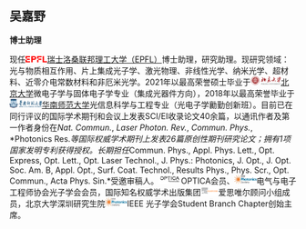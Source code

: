 ## 吴嘉野

**博士助理**

现任<img src="/assets/img/EPFL.png" style="height: 0.8em; ">[瑞士洛桑联邦理工大学（EPFL）](https://www.epfl.ch/)博士助理，研究助理。现研究领域：光与物质相互作用、片上集成光子学、激光物理、非线性光学、纳米光学、超材料、近零介电常数材料和非厄米光学。2021年以最高荣誉硕士毕业于<img src="/assets/img/PKU.png" style="height: 1.1em; ">[北京大学](https://www.pku.edu.cn/)微电子学与固体电子学专业（集成光器件方向），2018年以最高荣誉毕业于<img src="/assets/img/SCNU.png" style="height: 1.1em; ">[华南师范大学](https://www.scnu.edu.cn/)光信息科学与工程专业（光电子学勷勤创新班）。目前已在同行评议的国际学术期刊和会议上发表SCI/EI收录论文40余篇，以通讯作者及第一作者身份在*Nat. Commun.*, _Laser Photon. Rev._, _Commun. Phys._, *Photonics Res.*等国际权威学术期刊上发表26篇原创性期刊研究论文；拥有1项国家发明专利获得授权。长期担任*Commun. Phys., Appl. Phys. Lett., Opt. Express, Opt. Lett., Opt. Laser Technol., J. Phys.: Photonics, J. Opt., J. Opt. Soc. Am. B, Appl. Opt., Surf. Coat. Technol., Results Phys., Phys. Scr., Opt. Commun., Acta Phys. Sin.*受邀审稿人。<img src="/assets/img/OPTICA.png" style="height: 1.1em; ">OPTICA会员、<img src="/assets/img/IPS.jpeg" style="height: 1.1em; ">电气与电子工程师协会光子学会会员，国际知名权威学术出版集团<img src="/assets/img/Elsevier.png" style="height: 1.1em; ">爱思唯尔顾问小组成员，北京大学深圳研究生院<img src="/assets/img/IPS.jpeg" style="height: 1.1em; ">IEEE 光子学会Student Branch Chapter创始主席。
